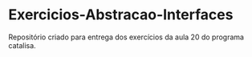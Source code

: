 # Exercicios-Abstracao-Interfaces
Repositório criado para entrega dos exercícios da aula 20 do programa catalisa.
